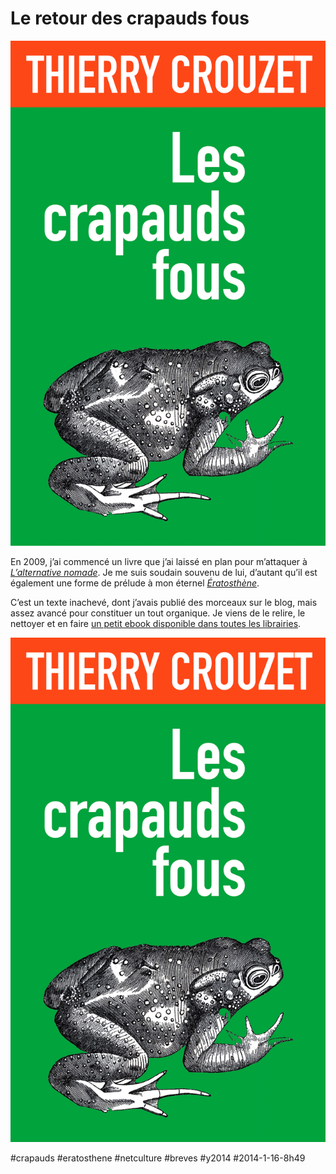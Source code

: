 # Le retour des crapauds fous

![](_i/cover.png)

En 2009, j’ai commencé un livre que j’ai laissé en plan pour m’attaquer à *[L’alternative nomade](../../books/alternative-nomade.md)*. Je me suis soudain souvenu de lui, d’autant qu’il est également une forme de prélude à mon éternel *[Ératosthène](../../page/eratosthene)*.

C’est un texte inachevé, dont j’avais publié des morceaux sur le blog, mais assez avancé pour constituer un tout organique. Je viens de le relire, le nettoyer et en faire [un petit ebook disponible dans toutes les librairies](../../books/les-crapauds-fous.md).

![Les crapauds fous](_i/cover.png)



#crapauds #eratosthene #netculture #breves #y2014 #2014-1-16-8h49
